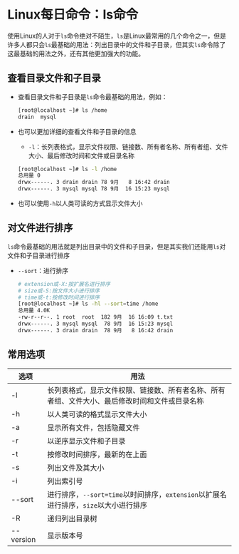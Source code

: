 # Linux每日命令：ls命令

使用Linux的人对于`ls`命令绝对不陌生，`ls`是Linux最常用的几个命令之一，但是许多人都只会`ls`最基础的用法：列出目录中的文件和子目录，但其实`ls`命令除了这最基础的用法之外，还有其他更加强大的功能。

## 查看目录文件和子目录

- 查看目录文件和子目录是`ls`命令最基础的用法，例如：

  ```bash
  [root@localhost ~]# ls /home
  drain  mysql
  ```

- 也可以更加详细的查看文件和子目录的信息

  - `-l`：长列表格式，显示文件权限、链接数、所有者名称、所有者组、文件大小、最后修改时间和文件或目录名称

  ```bash
  [root@localhost ~]# ls -l /home
  总用量 0
  drwx------. 3 drain drain 78 9月   8 16:42 drain
  drwx------. 3 mysql mysql 78 9月  16 15:23 mysql
  ```

- 也可以使用`-h`以人类可读的方式显示文件大小

## 对文件进行排序

`ls`命令最基础的用法就是列出目录中的文件和子目录，但是其实我们还能用`ls`对文件和子目录进行排序

- `--sort`：进行排序

  ```bash
  # extension或-X:按扩展名进行排序
  # size或-S:按文件大小进行排序
  # time或-t:按修改时间进行排序
  [root@localhost ~]# ls -hl --sort=time /home
  总用量 4.0K
  -rw-r--r--. 1 root  root  182 9月  16 16:09 t.txt
  drwx------. 3 mysql mysql  78 9月  16 15:23 mysql
  drwx------. 3 drain drain  78 9月   8 16:42 drain
  ```

## 常用选项

| 选项      | 用法                                                         |
| --------- | ------------------------------------------------------------ |
| -l        | 长列表格式，显示文件权限、链接数、所有者名称、所有者组、文件大小、最后修改时间和文件或目录名称 |
| -h        | 以人类可读的格式显示文件大小                                 |
| -a        | 显示所有文件，包括隐藏文件                                   |
| -r        | 以逆序显示文件和子目录                                       |
| -t        | 按修改时间排序，最新的在上面                                 |
| -s        | 列出文件及其大小                                             |
| -i        | 列出索引号                                                   |
| --sort    | 进行排序，`--sort=time`以时间排序，`extension`以扩展名进行排序，`size`以大小进行排序 |
| -R        | 递归列出目录树                                               |
| --version | 显示版本号                                                   |